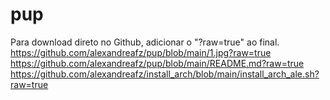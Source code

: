 # pup

Para download direto no Github, adicionar o "?raw=true" ao final.
https://github.com/alexandreafz/pup/blob/main/1.jpg?raw=true
https://github.com/alexandreafz/pup/blob/main/README.md?raw=true
https://github.com/alexandreafz/install_arch/blob/main/install_arch_ale.sh?raw=true
